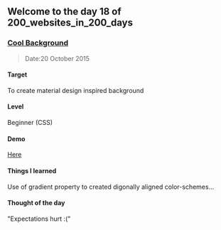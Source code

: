 ## Welcome to the day 18 of 200_websites_in_200_days
### <a href="http://codepen.io/andy1729/full/qOKayr/" target="_blank">Cool Background</a>
> Date:20 October 2015

#### Target
  To create material design inspired background

#### Level
  Beginner (CSS)

#### Demo
  <a href="http://codepen.io/andy1729/full/qOKayr/" target="_blank">Here</a>


#### Things I learned
  Use of gradient property to created digonally aligned color-schemes...

#### Thought of the day
  "Expectations hurt :("
